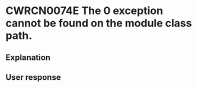 # CWRCN0074E The 0 exception cannot be found on the module class path.

## Explanation

## User response